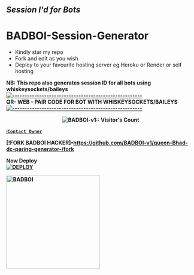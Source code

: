 ## *Session I'd for Bots*
# BADBOI-Session-Generator
- Kindly star my repo
- Fork and edit as you wish
- Deploy to your favourite hosting server eg Heroku or Render or self hosting

<strong>NB:<strong/> This repo also generates session ID for all bots using whiskeysockets/baileys
[![-----------------------------------------------------](https://raw.githubusercontent.com/andreasbm/readme/master/assets/lines/colored.png)](#table-of-contents)
<br/>QR- WEB - PAIR CODE FOR BOT WITH WHISKEYSOCKETS/BAILEYS
[![-----------------------------------------------------](https://raw.githubusercontent.com/andreasbm/readme/master/assets/lines/colored.png)](#table-of-contents)
<p align="center">
   <a href="https://github.com/BADBOI">
</a>
 <p align="center"><img src="https://profile-counter.glitch.me/{BADBOI-v1}/count.svg" alt="BADBOI-v1:: Visitor's Count" /></p>



[`ℹ️Contact Owner`](https://wa.me/2348140825959)

[!FORK BADBOI HACKER]•https://github.com/BADBOI-v1/queen-Bhad-dc-paring-generator-/fork

Now Deploy
    <br>
<a href='https://dashboard.heroku.com/new?template=https://github.com/BADBOI-v1/queen-Bhad-dc-paring-generator-' target="_blank"><img alt='DEPLOY' src='https://img.shields.io/badge/-DEPLOY-black?style=for-the-badge&logo=heroku&logoColor=white'/>


 <a href="https://github.com/BADBOI-v1"><img src="https://github.com/BADBOI-v1.png" width="250" height="250" alt="BADBOI"/></a>

